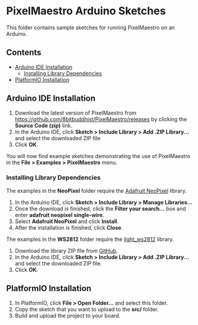 # PixelMaestro Arduino Sketches

This folder contains sample sketches for running PixelMaestro on an Arduino.

## Contents
- [Arduino IDE Installation](#arduino-ide-installation)
	- [Installing Library Dependencies](#installing-library-dependencies)
- [PlatformIO Installation](#platformio-installation)

## Arduino IDE Installation

1. Download the latest version of PixelMaestro from https://github.com/8bitbuddhist/PixelMaestro/releases by clicking the **Source Code (zip)** link.
2. In the Arduino IDE, click **Sketch > Include Library > Add .ZIP Library...** and select the downloaded ZIP file
3. Click **OK**.

You will now find example sketches demonstrating the use of PixelMaestro in the **File > Examples > PixelMaestro** menu.

### Installing Library Dependencies

The examples in the **NeoPixel** folder require the [Adafruit NeoPixel](https://github.com/adafruit/Adafruit_NeoPixel) library.

1. In the Arduino IDE, click **Sketch > Include Library > Manage Libraries...**
2. Once the download is finished, click the **Filter your search...** box and enter **adafruit neopixel single-wire**.
3. Select **Adafruit NeoPixel** and click **Install**.
4. After the installation is finished, click **Close**.

The examples in the **WS2812** folder require the [light_ws2812](https://github.com/cpldcpu/light_ws2812) library.

1. Download the library ZIP file from [GitHub](https://github.com/8bitbuddhist/light_ws2812/raw/pixelmaestro/light_ws2812_Arduino/light_WS2812.zip).
2. In the Arduino IDE, click **Sketch > Include Library > Add .ZIP Library...** and select the downloaded ZIP file.
3. Click **OK**.

## PlatformIO Installation

1. In PlatformIO, click **File > Open Folder...** and select this folder.
2. Copy the sketch that you want to upload to the **src/** folder.
3. Build and upload the project to your board.
